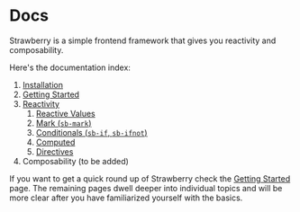 # Docs

Strawberry is a simple frontend framework that gives you reactivity and
composability.

Here's the documentation index:

1. [Installation](./installation.md)
2. [Getting Started](./getting_started.md)
3. [Reactivity](./reactivity/README.md)
   1. [Reactive Values](./reactivity/reactive_values.md)
   2. [Mark (`sb-mark`)](./reactivity/mark.md)
   3. [Conditionals (`sb-if`, `sb-ifnot`)](./reactivity/conditionals.md)
   4. [Computed](./reactivity/computed.md)
   5. [Directives](./reactivity/directives.md)
4. Composability (to be added)

If you want to get a quick round up of Strawberry check the
[Getting Started](./getting_started.md) page. The remaining pages dwell deeper
into individual topics and will be more clear after you have familiarized yourself
with the basics.
